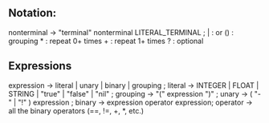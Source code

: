 ## Notation:
nonterminal -> "terminal" nonterminal LITERAL_TERMINAL ;
| : or
() : grouping
\* : repeat 0+ times
\+ : repeat 1+ times
? : optional

## Expressions
expression -> literal
			| unary
			| binary
			| grouping ;
literal -> INTEGER | FLOAT | STRING | "true" | "false" | "nil" ;
grouping -> "(" expression ")" ;
unary -> ( "-" | "!" ) expression ;
binary -> expression operator expression;
operator -> all the binary operators (\=\=, !=, +, \*, etc.)